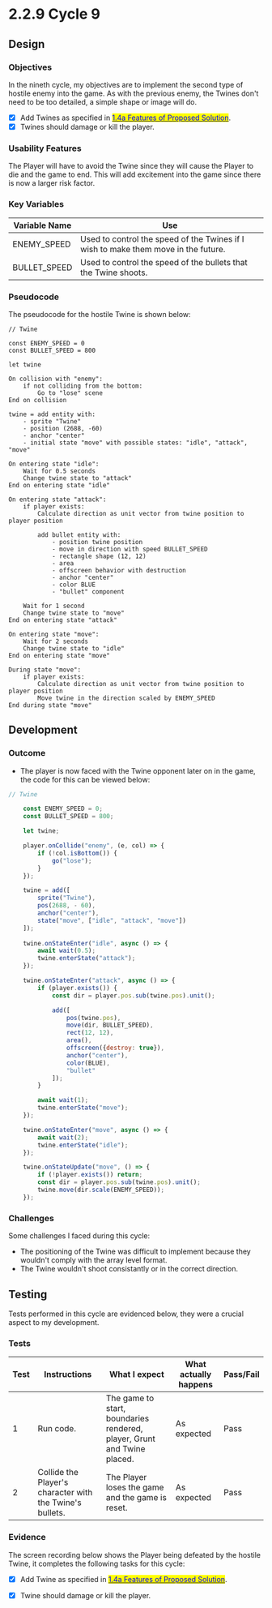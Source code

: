 # 2.2.9 Cycle 9

## Design

### Objectives

In the nineth cycle, my objectives are to implement the second type of hostile enemy into the game. As with the previous enemy, the Twines don't need to be too detailed, a simple shape or image will do.

* [x] Add Twines as specified in [<mark style="color:blue;">1.4a Features of Proposed Solution</mark>](../1-analysis/1.4a-features-of-the-proposed-solution.md#opponents).
* [x] Twines should damage or kill the player.

### Usability Features

The Player will have to avoid the Twine since they will cause the Player to die and the game to end. This will add excitement into the game since there is now a larger risk factor.



### Key Variables

| Variable Name | Use                                                                                |
| ------------- | ---------------------------------------------------------------------------------- |
| ENEMY\_SPEED  | Used to control the speed of the Twines if I wish to make them move in the future. |
| BULLET\_SPEED | Used to control the speed of the bullets that the Twine shoots.                    |

### Pseudocode

The pseudocode for the hostile Twine is shown below:

```
// Twine

const ENEMY_SPEED = 0
const BULLET_SPEED = 800

let twine

On collision with "enemy":
    if not colliding from the bottom:
        Go to "lose" scene
End on collision

twine = add entity with:
    - sprite "Twine"
    - position (2688, -60)
    - anchor "center"
    - initial state "move" with possible states: "idle", "attack", "move"

On entering state "idle":
    Wait for 0.5 seconds
    Change twine state to "attack"
End on entering state "idle"

On entering state "attack":
    if player exists:
        Calculate direction as unit vector from twine position to player position

        add bullet entity with:
            - position twine position
            - move in direction with speed BULLET_SPEED
            - rectangle shape (12, 12)
            - area
            - offscreen behavior with destruction
            - anchor "center"
            - color BLUE
            - "bullet" component
        
    Wait for 1 second
    Change twine state to "move"
End on entering state "attack"

On entering state "move":
    Wait for 2 seconds
    Change twine state to "idle"
End on entering state "move"

During state "move":
    if player exists:
        Calculate direction as unit vector from twine position to player position
        Move twine in the direction scaled by ENEMY_SPEED
End during state "move"
```

## Development

### Outcome

* The player is now faced with the Twine opponent later on in the game, the code for this can be viewed below:

```javascript
// Twine

    const ENEMY_SPEED = 0;
    const BULLET_SPEED = 800;

    let twine;

    player.onCollide("enemy", (e, col) => {
        if (!col.isBottom()) {
            go("lose");
        }
    });

    twine = add([
        sprite("Twine"),
        pos(2688, - 60),
        anchor("center"),
        state("move", ["idle", "attack", "move"])
    ]);
    
    twine.onStateEnter("idle", async () => {
        await wait(0.5);
        twine.enterState("attack");
    });

    twine.onStateEnter("attack", async () => {
        if (player.exists()) {
            const dir = player.pos.sub(twine.pos).unit();

            add([
                pos(twine.pos),
                move(dir, BULLET_SPEED),
                rect(12, 12),
                area(),
                offscreen({destroy: true}),
                anchor("center"),
                color(BLUE),
                "bullet"
            ]);
        }

        await wait(1);
        twine.enterState("move");
    });

    twine.onStateEnter("move", async () => {
        await wait(2);
        twine.enterState("idle");
    });

    twine.onStateUpdate("move", () => {
        if (!player.exists()) return;
        const dir = player.pos.sub(twine.pos).unit();
        twine.move(dir.scale(ENEMY_SPEED));
    });
```

### Challenges

Some challenges I faced during this cycle:

* The positioning of the Twine was difficult to implement because they wouldn't comply with the array level format.
* The Twine wouldn't shoot consistantly or in the correct direction.

## Testing

Tests performed in this cycle are evidenced below, they were a crucial aspect to my development.

### Tests

| Test | Instructions                                             | What I expect                                                           | What actually happens | Pass/Fail |
| ---- | -------------------------------------------------------- | ----------------------------------------------------------------------- | --------------------- | --------- |
| 1    | Run code.                                                | The game to start, boundaries rendered, player, Grunt and Twine placed. | As expected           | Pass      |
| 2    | Collide the Player's character with the Twine's bullets. | The Player loses the game and the game is reset.                        | As expected           | Pass      |

### Evidence

The screen recording below shows the Player being defeated by the hostile Twine, it completes the following tasks for this cycle:

* [x] Add Twine as specified in [<mark style="color:blue;">1.4a Features of Proposed Solution</mark>](../1-analysis/1.4a-features-of-the-proposed-solution.md#opponents).
* [x] Twine should damage or kill the player.

